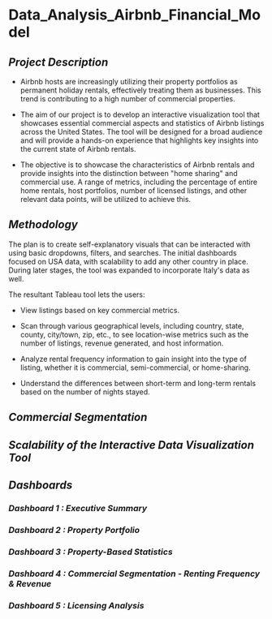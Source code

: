 # Data_Analysis_Airbnb_Financial_Model

## _**Project Description**_

* Airbnb hosts are increasingly utilizing their property portfolios as permanent holiday rentals, effectively treating them as businesses. This trend is contributing to a high number of commercial properties.

* The aim of our project is to develop an interactive visualization tool that showcases essential commercial aspects and statistics of Airbnb listings across the United States. The tool will be designed for a broad audience and will provide a hands-on experience that highlights key insights into the current state of Airbnb rentals.

* The objective is to showcase the characteristics of Airbnb rentals and provide insights into the distinction between "home sharing" and commercial use. A range of metrics, including the percentage of entire home rentals, host portfolios, number of licensed listings, and other relevant data points, will be utilized to achieve this.

## _**Methodology**_

The plan is to create self-explanatory visuals that can be interacted with using basic dropdowns, filters, and searches. The initial dashboards focused on USA data, with scalability to add any other country in place. During later stages, the tool was expanded to incorporate Italy's data as well.

The resultant Tableau tool lets the users:

* View listings based on key commercial metrics.

* Scan through various geographical levels, including country, state, county, city/town, zip, etc., to see location-wise metrics such as the number of listings, revenue generated, and host information.

* Analyze rental frequency information to gain insight into the type of listing, whether it is commercial, semi-commercial, or home-sharing.

* Understand the differences between short-term and long-term rentals based on the number of nights stayed.



## _**Commercial Segmentation**_


## _**Scalability of the Interactive Data Visualization Tool**_


## _**Dashboards**_

### _**Dashboard 1 : Executive Summary**_




### _**Dashboard 2 : Property Portfolio**_





### _**Dashboard 3 : Property-Based Statistics**_




### _**Dashboard 4 : Commercial Segmentation - Renting Frequency & Revenue**_




### _**Dashboard 5 : Licensing Analysis**_




